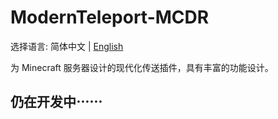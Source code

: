 # ModernTeleport-MCDR

选择语言: 简体中文 | [English](README.md)

为 Minecraft 服务器设计的现代化传送插件，具有丰富的功能设计。

## 仍在开发中⋯⋯
